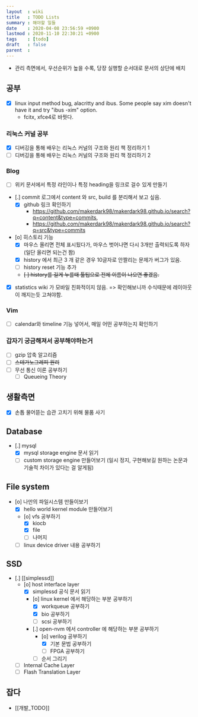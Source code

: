 ```yaml
---
layout  : wiki
title   : TODO Lists
summary : 해야할 일들
date    : 2020-04-08 23:56:59 +0900
lastmod : 2020-11-10 22:30:21 +0900
tags    : [todo]
draft   : false
parent  :
---
```


* 관리 측면에서, 우선순위가 높을 수록, 당장 실행할 순서대로 문서의 상단에 배치

## 공부
 * [X] linux input method bug, alacritty and ibus. Some people say xim doesn't have it and try "ibus -xim" option.
   * fcitx, xfce4로 바꿧다.
### 리눅스 커널 공부
 * [X] 디버깅을 통해 배우는 리눅스 커널의 구조와 원리 책 정리하기 1
 * [ ] 디버깅을 통해 배우는 리눅스 커널의 구조와 원리 책 정리하기 2
### Blog
 * [ ] 위키 문서에서 특정 라인이나 특정 heading을 링크로 걸수 있게 만들기
 * [.] commit 로그에서 content 와 src, build 를 분리해서 보고 싶음.
   * [X] github 링크 확인하기
     * https://github.com/makerdark98/makerdark98.github.io/search?q=content&type=commits,
     * https://github.com/makerdark98/makerdark98.github.io/search?q=src&type=commits
 * [o] 히스토리 기능
   * [X] 마우스 올리면 전체 표시됬다가, 마우스 벗어나면 다시 3개만 출력되도록 하자 (일단 올리면 되는건 짬)
   * [X] history 에서 최근 3 개 같은 경우 10글자로 안짤리는 문제가 버그가 있음.
   * [ ] history reset 기능 추가
   * ~~[ ] history를 길게 누를때 툴팁으로 전체 이름이 나오면 좋겠음.~~
 * [X] statistics wiki 가 모바일 친화적이지 않음. => 확인해보니까 수식때문에 레이아웃이 깨지는듯 고쳐야함.

### Vim
 * [ ] calendar와 timeline 기능 넣어서, 매일 어떤 공부하는지 확인하기

### 갑자기 궁금해져서 공부해야하는거
 * [ ] gzip 압축 알고리즘
 * [ ] ~~스테가노그레피 원리~~
 * [ ] 무선 통신 이론 공부하기
   * [ ] Queueing Theory

## 생활측면
 * [X] 손톱 물어뜯는 습관 고치기 위해 물품 사기

## Database
* [.] mysql
  * [X] mysql storage engine 문서 읽기
  * [ ] custom storage engine 만들어보기 (일시 정지, 구현해보길 원하는 논문과 기술적 차이가 있다는 걸 알게됨)
## File system
* [o] 나만의 파일시스템 만들이보기
  * [X] hello world kernel module 만들어보기
  * [o] vfs 공부하기
    * [X] kiocb
    * [X] file
    * [ ] 나머지
  * [ ] linux device driver 내용 공부하기
## SSD
 * [.] [[simplessd]]
   * [o] host interface layer
     * [X] simplessd 공식 문서 읽기
     * [o] linux kernel 에서 해당하는 부분 공부하기
       * [X] workqueue 공부하기
       * [X] bio 공부하기
       * [ ] scsi 공부하기
     * [.] open-nvm 에서 controller 에 해당하는 부분 공부하기
       * [o] verilog 공부하기
         * [X] 기본 문법 공부하기
         * [ ] FPGA 공부하기
       * [ ] 순서 그리기
   * [ ] Internal Cache Layer
   * [ ] Flash Translation Layer

## 잡다
* [[개발_TODO]]
